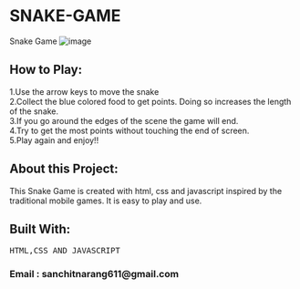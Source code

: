 # SNAKE-GAME
Snake Game
![image](https://user-images.githubusercontent.com/79566726/114545286-68504900-9c79-11eb-9556-8ba2bcc22b39.png)

<h2>How to Play: </h2>

1.Use the arrow keys to move the snake <br>
2.Collect the blue colored food to get points. Doing so increases the length of the snake.<br>
3.If you go around the edges of the scene the game will end.<br>
4.Try to get the most points without touching the end of screen.<br>
5.Play again and enjoy!!


<h2>About this Project: </h2>

This Snake Game is created with html, css and javascript inspired by the traditional mobile games. It is easy to play and use.

<h2>Built With: </h2>
<pre>HTML,CSS AND JAVASCRIPT</pre>

<h3>Email : sanchitnarang611@gmail.com </h3>
